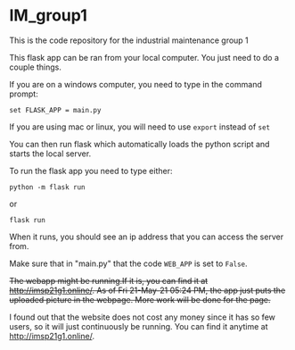 # IM_group1

This is the code repository for the industrial maintenance group 1

This flask app can be ran from your local computer. You just need to do a couple things. 

If you are on a windows computer, you need to type in the command prompt: 

```
set FLASK_APP = main.py
```

If you are using mac or linux, you will need to use `export` instead of `set`

You can then run flask which automatically loads the python script and starts the local server.

To run the flask app you need to type either:

```
python -m flask run
```
or 
```
flask run
```

When it runs, you should see an ip address that you can access the server from.

Make sure that in "main.py" that the code `WEB_APP` is set to `False`.

~~The webapp might be running.If it is, you can find it at http://imsp21g1.online/.  As of Fri 21-May-21 05:24 PM, the app just puts the uploaded picture in the webpage. More work will be done for the page.~~

I found out that the website does not cost any money since it has so few users, so it will just continuously be running. You can find it anytime at http://imsp21g1.online/. 
